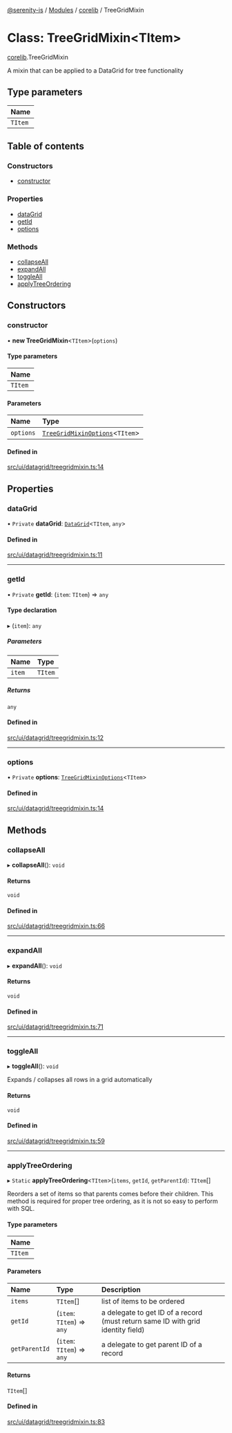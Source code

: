 [@serenity-is](../README.md) / [Modules](../modules.md) / [corelib](../modules/corelib.md) / TreeGridMixin

# Class: TreeGridMixin<TItem\>

[corelib](../modules/corelib.md).TreeGridMixin

A mixin that can be applied to a DataGrid for tree functionality

## Type parameters

| Name |
| :------ |
| `TItem` |

## Table of contents

### Constructors

- [constructor](corelib.TreeGridMixin.md#constructor)

### Properties

- [dataGrid](corelib.TreeGridMixin.md#datagrid)
- [getId](corelib.TreeGridMixin.md#getid)
- [options](corelib.TreeGridMixin.md#options)

### Methods

- [collapseAll](corelib.TreeGridMixin.md#collapseall)
- [expandAll](corelib.TreeGridMixin.md#expandall)
- [toggleAll](corelib.TreeGridMixin.md#toggleall)
- [applyTreeOrdering](corelib.TreeGridMixin.md#applytreeordering)

## Constructors

### constructor

• **new TreeGridMixin**<`TItem`\>(`options`)

#### Type parameters

| Name |
| :------ |
| `TItem` |

#### Parameters

| Name | Type |
| :------ | :------ |
| `options` | [`TreeGridMixinOptions`](../interfaces/corelib.TreeGridMixinOptions.md)<`TItem`\> |

#### Defined in

[src/ui/datagrid/treegridmixin.ts:14](https://github.com/serenity-is/serenity/blob/master/packages/corelib/src/ui/datagrid/treegridmixin.ts#line&#x3D;14)

## Properties

### dataGrid

• `Private` **dataGrid**: [`DataGrid`](corelib.DataGrid.md)<`TItem`, `any`\>

#### Defined in

[src/ui/datagrid/treegridmixin.ts:11](https://github.com/serenity-is/serenity/blob/master/packages/corelib/src/ui/datagrid/treegridmixin.ts#line&#x3D;11)

___

### getId

• `Private` **getId**: (`item`: `TItem`) => `any`

#### Type declaration

▸ (`item`): `any`

##### Parameters

| Name | Type |
| :------ | :------ |
| `item` | `TItem` |

##### Returns

`any`

#### Defined in

[src/ui/datagrid/treegridmixin.ts:12](https://github.com/serenity-is/serenity/blob/master/packages/corelib/src/ui/datagrid/treegridmixin.ts#line&#x3D;12)

___

### options

• `Private` **options**: [`TreeGridMixinOptions`](../interfaces/corelib.TreeGridMixinOptions.md)<`TItem`\>

#### Defined in

[src/ui/datagrid/treegridmixin.ts:14](https://github.com/serenity-is/serenity/blob/master/packages/corelib/src/ui/datagrid/treegridmixin.ts#line&#x3D;14)

## Methods

### collapseAll

▸ **collapseAll**(): `void`

#### Returns

`void`

#### Defined in

[src/ui/datagrid/treegridmixin.ts:66](https://github.com/serenity-is/serenity/blob/master/packages/corelib/src/ui/datagrid/treegridmixin.ts#line&#x3D;66)

___

### expandAll

▸ **expandAll**(): `void`

#### Returns

`void`

#### Defined in

[src/ui/datagrid/treegridmixin.ts:71](https://github.com/serenity-is/serenity/blob/master/packages/corelib/src/ui/datagrid/treegridmixin.ts#line&#x3D;71)

___

### toggleAll

▸ **toggleAll**(): `void`

Expands / collapses all rows in a grid automatically

#### Returns

`void`

#### Defined in

[src/ui/datagrid/treegridmixin.ts:59](https://github.com/serenity-is/serenity/blob/master/packages/corelib/src/ui/datagrid/treegridmixin.ts#line&#x3D;59)

___

### applyTreeOrdering

▸ `Static` **applyTreeOrdering**<`TItem`\>(`items`, `getId`, `getParentId`): `TItem`[]

Reorders a set of items so that parents comes before their children.
This method is required for proper tree ordering, as it is not so easy to perform with SQL.

#### Type parameters

| Name |
| :------ |
| `TItem` |

#### Parameters

| Name | Type | Description |
| :------ | :------ | :------ |
| `items` | `TItem`[] | list of items to be ordered |
| `getId` | (`item`: `TItem`) => `any` | a delegate to get ID of a record (must return same ID with grid identity field) |
| `getParentId` | (`item`: `TItem`) => `any` | a delegate to get parent ID of a record |

#### Returns

`TItem`[]

#### Defined in

[src/ui/datagrid/treegridmixin.ts:83](https://github.com/serenity-is/serenity/blob/master/packages/corelib/src/ui/datagrid/treegridmixin.ts#line&#x3D;83)
